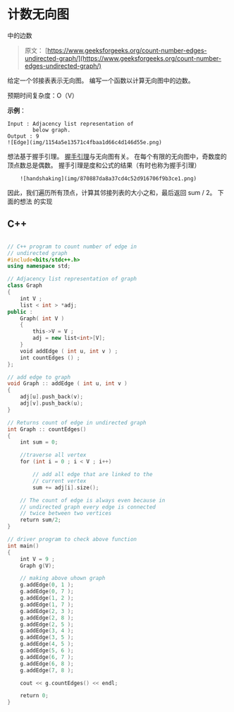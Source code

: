 # 计数无向图

中的边数

> 原文： [https://www.geeksforgeeks.org/count-number-edges-undirected-graph/](https://www.geeksforgeeks.org/count-number-edges-undirected-graph/)

给定一个邻接表表示无向图。 编写一个函数以计算无向图中的边数。

预期时间复杂度：O（V）

**示例**：

```
Input : Adjacency list representation of
        below graph.  
Output : 9
![Edge](img/1154a5e13571c4fbaa1d66c4d146d55e.png)

```

想法基于握手引理。 [握手引理](https://www.geeksforgeeks.org/handshaking-lemma-and-interesting-tree-properties/)与无向图有关。 在每个有限的无向图中，奇数度的顶点数总是偶数。 握手引理是度和公式的结果（有时也称为握手引理）

```
    ![handshaking](img/870887da8a37cd4c52d916706f9b3ce1.png) 
```

因此，我们遍历所有顶点，计算其邻接列表的大小之和，最后返回 sum / 2。 下面的想法
的实现

## C++

```cpp

// C++ program to count number of edge in 
// undirected graph 
#include<bits/stdc++.h> 
using namespace std; 

// Adjacency list representation of graph 
class Graph 
{ 
    int V ; 
    list < int > *adj; 
public : 
    Graph( int V ) 
    { 
        this->V = V ; 
        adj = new list<int>[V]; 
    } 
    void addEdge ( int u, int v ) ; 
    int countEdges () ; 
}; 

// add edge to graph 
void Graph :: addEdge ( int u, int v ) 
{ 
    adj[u].push_back(v); 
    adj[v].push_back(u); 
} 

// Returns count of edge in undirected graph 
int Graph :: countEdges() 
{ 
    int sum = 0; 

    //traverse all vertex 
    for (int i = 0 ; i < V ; i++) 

        // add all edge that are linked to the 
        // current vertex 
        sum += adj[i].size(); 

    // The count of edge is always even because in 
    // undirected graph every edge is connected 
    // twice between two vertices 
    return sum/2; 
} 

// driver program to check above function 
int main() 
{ 
    int V = 9 ; 
    Graph g(V); 

    // making above uhown graph 
    g.addEdge(0, 1 ); 
    g.addEdge(0, 7 ); 
    g.addEdge(1, 2 ); 
    g.addEdge(1, 7 ); 
    g.addEdge(2, 3 ); 
    g.addEdge(2, 8 ); 
    g.addEdge(2, 5 ); 
    g.addEdge(3, 4 ); 
    g.addEdge(3, 5 ); 
    g.addEdge(4, 5 ); 
    g.addEdge(5, 6 ); 
    g.addEdge(6, 7 ); 
    g.addEdge(6, 8 ); 
    g.addEdge(7, 8 ); 

    cout << g.countEdges() << endl; 

    return 0; 
} 

```